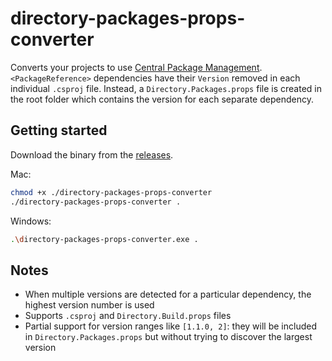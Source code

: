 # directory-packages-props-converter

Converts your projects to use [Central Package Management](https://devblogs.microsoft.com/nuget/introducing-central-package-management/). `<PackageReference>` dependencies have their `Version` removed in each individual `.csproj` file. Instead, a `Directory.Packages.props` file is created in the root folder which contains the version for each separate dependency.

## Getting started

Download the binary from the [releases](https://github.com/Vannevelj/directory-packages-props-converter/releases). 

Mac:

```sh
chmod +x ./directory-packages-props-converter
./directory-packages-props-converter .
```

Windows:

```sh
.\directory-packages-props-converter.exe .
```

## Notes

* When multiple versions are detected for a particular dependency, the highest version number is used
* Supports `.csproj` and `Directory.Build.props` files
* Partial support for version ranges like `[1.1.0, 2]`: they will be included in `Directory.Packages.props` but without trying to discover the largest version